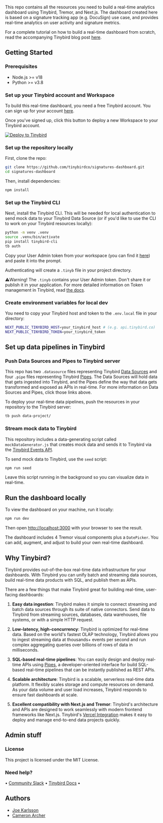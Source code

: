 This repo contains all the resources you need to build a real-time analytics dashboard using Tinybird, Tremor, and Next.js. The dashboard created here is based on a signature tracking app (e.g. DocuSign) use case, and provides real-time analytics on user activity and signature metrics.

For a complete tutorial on how to build a real-time dashboard from scratch, read the accompanying Tinybird blog post [here](https://www.tinybird.co/blog-posts/real-time-dashboard-step-by-step).

## Getting Started

### Prerequisites

- Node.js >= v18
- Python >= v3.8

### Set up your Tinybird account and Workspace

To build this real-time dashboard, you need a free Tinybird account. You can sign up for your account [here](https://www.tinybird.co/signup?referrer=github&utm_source=github&utm_medium=github&utm_content=real-time-dashboard).

Once you've signed up, click this button to deploy a new Workspace to your Tinybird account.

[![Deploy to Tinybird](https://cdn.tinybird.co/button)](https://ui.tinybird.co/workspaces/new?name=signatures_dashboard)

### Set up the repository locally

First, clone the repo:

```bash
git clone https://github.com/tinybirdco/signatures-dashboard.git
cd signatures-dashboard
```

Then, install dependencies:

```bash
npm install
```

### Set up the Tinybird CLI

Next, install the Tinybird CLI. This will be needed for local authentication to send mock data to your Tinybird Data Source (or if you'd like to use the CLI to work on your Tinybird resources locally):

```bash
python -m venv .venv
source .venv/bin/activate
pip install tinybird-cli
tb auth
```

Copy your User Admin token from your workspace (you can find it [here](https://ui.tinybird.co/tokens)) and paste it into the prompt.

Authenticating will create a `.tinyb` file in your project directory.

⚠️Warning! The `.tinyb` contains your User Admin token. Don't share it or publish it in your application. For more detailed information on Token management in Tinybird, read [the docs](https://www.tinybird.co/docs/api-reference/token-api.html).

### Create environment variables for local dev

You need to copy your Tinybird host and token to the `.env.local` file in your directory:

```bash
NEXT_PUBLIC_TINYBIRD_HOST=your_tinybird_host # (e.g. api.tinybird.co)
NEXT_PUBLIC_TINYBIRD_TOKEN=your_tinybird_token
```

## Set up data pipelines in Tinybird

### Push Data Sources and Pipes to Tinybird server

This repo has two `.datasource` files representing Tinybird [Data Sources](https://www.tinybird.co/docs/concepts/data-sources.html) and four `.pipe` files representing Tinybird [Pipes](https://www.tinybird.co/docs/concepts/pipes.html). The Data Sources will hold data that gets ingested into Tinybird, and the Pipes define the way that data gets transformed and exposed as APIs in real-time. For more information on Data Sources and Pipes, click those links above.

To deploy your real-time data pipelines, push the resources in your repository to the Tinybird server:

```bash
tb push data-project/
```

### Stream mock data to Tinybird

This repository includes a data-generating script called `mockDataGenerator.js` that creates mock data and sends it to Tinybird via the [Tinybird Events API](https://www.tinybird.co/docs/ingest/events-api.html).

To send mock data to Tinybird, use the `seed` script:

```bash
npm run seed
```

Leave this script running in the background so you can visualize data in real-time.

## Run the dashboard locally

To view the dashboard on your machine, run it locally:

```bash
npm run dev
```

Then open [http://localhost:3000](http://localhost:3000) with your browser to see the result.

The dashboard includes 4 Tremor visual components plus a `DatePicker`. You can add, augment, and adjust to build your own real-time dashboard.

## Why Tinybird?

Tinybird provides out-of-the-box real-time data infrastructure for your dashboards. With Tinybird you can unify batch and streaming data sources, build real-time data products with SQL, and publish them as APIs.

There are a few things that make Tinybird great for building real-time, user-facing dashboards:

1. **Easy data ingestion**: Tinybird makes it simple to connect streaming and batch data sources through its suite of native connectors. Send data to Tinybird from streaming sources, databases, data warehouses, file systems, or with a simple HTTP request.

2. **Low-latency, high-concurrency**: Tinybird is optimized for real-time data. Based on the world's fastest OLAP technology, Tinybird allows you to ingest streaming data at thousands+ events per second and run complex aggregating queries over billions of rows of data in milliseconds.

3. **SQL-based real-time pipelines**: You can easily design and deploy real-time APIs using [Pipes](https://www.tinybird.co/docs/concepts/pipes.html), a developer-oriented interface for build SQL-based real-time pipelines that can be instantly published as REST APIs.

4. **Scalable architecture**: Tinybird is a scalable, serverless real-time data platform. It flexibly scales storage and compute resources on demand. As your data volume and user load increases, Tinybird responds to ensure fast dashboards at scale.

5. **Excellent compatibility with Next.js and Tremor**: Tinybird's architecture and APIs are designed to work seamlessly with modern frontend frameworks like Next.js. Tinybird's [Vercel Integration](https://www.tinybird.co/docs/guides/integrating-vercel.html) makes it easy to deploy and manage end-to-end data projects quickly.

## Admin stuff

### License

This project is licensed under the MIT License.

### Need help?

&bull; [Community Slack](https://www.tinybird.co/join-our-slack-community) &bull; [Tinybird Docs](https://docs.tinybird.co/) &bull;

## Authors

- [Joe Karlsson](https://github.com/joekarlsson)
- [Cameron Archer](https://github.com/tb-peregrine)
